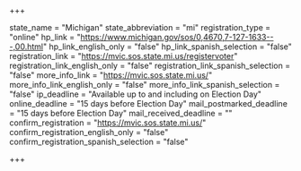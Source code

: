 +++

state_name = "Michigan"
state_abbreviation = "mi"
registration_type = "online"
hp_link = "https://www.michigan.gov/sos/0,4670,7-127-1633---,00.html"
hp_link_english_only = "false"
hp_link_spanish_selection = "false"
registration_link = "https://mvic.sos.state.mi.us/registervoter"
registration_link_english_only = "false"
registration_link_spanish_selection = "false"
more_info_link = "https://mvic.sos.state.mi.us/"
more_info_link_english_only = "false"
more_info_link_spanish_selection = "false"
ip_deadline = "Available up to and including on Election Day"
online_deadline = "15 days before Election Day"
mail_postmarked_deadline = "15 days before Election Day"
mail_received_deadline = ""
confirm_registration = "https://mvic.sos.state.mi.us/"
confirm_registration_english_only = "false"
confirm_registration_spanish_selection = "false"

+++